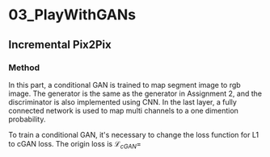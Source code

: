# 03_PlayWithGANs

## Incremental Pix2Pix

### Method

In this part, a conditional GAN is trained to map segment image to rgb image. The generator is the same as the generator in Assignment 2, and the discriminator is also implemented using CNN. In the last layer, a fully connected network is used to map multi channels to a one dimention probability.

To train a conditional GAN, it's necessary to change the loss function for L1 to cGAN loss. The origin loss is $\mathcal{L}_{cGAN}=$